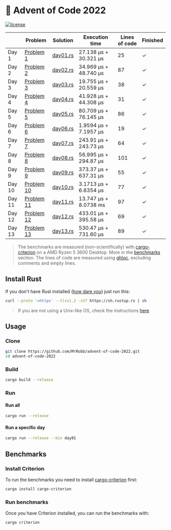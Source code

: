 # 🎄 Advent of Code 2022

[![license](https://img.shields.io/badge/license-MIT-blue.svg)](https://github.com/MrRobb/advent-of-code-2022/blob/master/LICENSE)

|        | Problem                                            | Solution                                                                         | Execution time        | Lines of code | Finished |
|--------|----------------------------------------------------|----------------------------------------------------------------------------------|-----------------------|---------------|----------|
| Day 1  | [Problem 1](https://adventofcode.com/2022/day/1)   | [day01.rs](https://github.com/MrRobb/advent-of-code-2022/blob/main/src/day01.rs) | 27.138 μs + 30.321 μs | 25            | ✓        |
| Day 2  | [Problem 2](https://adventofcode.com/2022/day/2)   | [day02.rs](https://github.com/MrRobb/advent-of-code-2022/blob/main/src/day02.rs) | 34.969 μs + 48.740 μs | 87            | ✓        |
| Day 3  | [Problem 3](https://adventofcode.com/2022/day/3)   | [day03.rs](https://github.com/MrRobb/advent-of-code-2022/blob/main/src/day03.rs) | 19.755 μs + 20.559 μs | 38            | ✓        |
| Day 4  | [Problem 4](https://adventofcode.com/2022/day/4)   | [day04.rs](https://github.com/MrRobb/advent-of-code-2022/blob/main/src/day04.rs) | 41.928 μs + 44.308 μs | 31            | ✓        |
| Day 5  | [Problem 5](https://adventofcode.com/2022/day/5)   | [day05.rs](https://github.com/MrRobb/advent-of-code-2022/blob/main/src/day05.rs) | 80.709 μs + 76.145 μs | 86            | ✓        |
| Day 6  | [Problem 6](https://adventofcode.com/2022/day/6)   | [day06.rs](https://github.com/MrRobb/advent-of-code-2022/blob/main/src/day06.rs) | 1.9594 μs + 7.1957 μs | 19            | ✓        |
| Day 7  | [Problem 7](https://adventofcode.com/2022/day/7)   | [day07.rs](https://github.com/MrRobb/advent-of-code-2022/blob/main/src/day07.rs) | 243.91 μs + 243.73 μs | 64            | ✓        |
| Day 8  | [Problem 8](https://adventofcode.com/2022/day/8)   | [day08.rs](https://github.com/MrRobb/advent-of-code-2022/blob/main/src/day08.rs) | 56.995 μs + 294.87 μs | 101           | ✓        |
| Day 9  | [Problem 9](https://adventofcode.com/2022/day/9)   | [day09.rs](https://github.com/MrRobb/advent-of-code-2022/blob/main/src/day09.rs) | 373.37 μs + 637.31 μs | 55            | ✓        |
| Day 10 | [Problem 10](https://adventofcode.com/2022/day/10) | [day10.rs](https://github.com/MrRobb/advent-of-code-2022/blob/main/src/day10.rs) | 3.1713 μs + 6.6354 μs | 77            | ✓        |
| Day 11 | [Problem 11](https://adventofcode.com/2022/day/11) | [day11.rs](https://github.com/MrRobb/advent-of-code-2022/blob/main/src/day11.rs) | 13.747 μs + 8.0738 ms | 97            | ✓        |
| Day 12 | [Problem 12](https://adventofcode.com/2022/day/12) | [day12.rs](https://github.com/MrRobb/advent-of-code-2022/blob/main/src/day12.rs) | 433.01 μs + 395.58 μs | 69            | ✓        |
| Day 13 | [Problem 13](https://adventofcode.com/2022/day/13) | [day13.rs](https://github.com/MrRobb/advent-of-code-2022/blob/main/src/day13.rs) | 530.47 μs + 731.60 μs | 89            | ✓        |

> The benchmarks are measured (non-scientifically) with [cargo-criterion](https://github.com/bheisler/cargo-criterion) on a AMD Ryzen 5 3600 Desktop. More in the [benchmarks](#benchmarks) section.
> The lines of code are measured using [ghloc](https://github.com/MrRobb/ghloc-rs), excluding comments and empty lines.

## Install Rust

If you don't have Rust installed ([how dare you](https://media.giphy.com/media/U1aN4HTfJ2SmgB2BBK/giphy.gif)) just run this:

```sh
curl --proto '=https' --tlsv1.2 -sSf https://sh.rustup.rs | sh
```

> If you are not using a Unix-like OS, check the instructions [here](https://www.rust-lang.org/tools/install)
## Usage

### Clone

```sh
git clone https://github.com/MrRobb/advent-of-code-2022.git
cd advent-of-code-2022
```

### Build

```sh
cargo build --release
```

### Run

#### Run all

```sh
cargo run --release
```

#### Run a specific day

```sh
cargo run --release --bin day01
```

## Benchmarks

### Install Criterion

To run the benchmarks you need to install [cargo-criterion](https://github.com/bheisler/cargo-criterion) first:

```sh
cargo install cargo-criterion
```

### Run benchmarks

Once you have Criterion installed, you can run the benchmarks with:

```sh
cargo criterion
```

